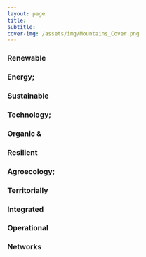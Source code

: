 ```yaml
---
layout: page
title: 
subtitle: 
cover-img: /assets/img/Mountains_Cover.png
---
```


### Renewable

### **E**nergy; 

### Sustainable 

### Technology;

### Organic & 

### Resilient

### Agroecology;

### Territorially

### Integrated

### Operational

### Networks
